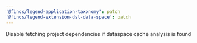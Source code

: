 ```yaml
---
'@finos/legend-application-taxonomy': patch
'@finos/legend-extension-dsl-data-space': patch
---
```


Disable fetching project dependencies if dataspace cache analysis is found